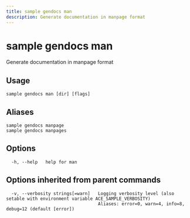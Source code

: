 ```yaml
---
title: sample gendocs man
description: Generate documentation in manpage format
---
```


<!--
This documentation is auto generated by a script.
Please do not edit this file directly.
-->

<!-- markdownlint-disable-next-line single-title -->
# sample gendocs man

Generate documentation in manpage format

## Usage

```plaintext
sample gendocs man [dir] [flags]
```

## Aliases

```plaintext
sample gendocs manpage
sample gendocs manpages
```

## Options

```plaintext
  -h, --help   help for man
```

## Options inherited from parent commands

```plaintext
  -v, --verbosity strings[=warn]   Logging verbosity level (also setable with environment variable ACE_SAMPLE_VERBOSITY)
                                   Aliases: error=0, warn=4, info=8, debug=12 (default [error])
```
